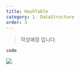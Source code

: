 ```yaml
---
title: HashTable
category: 1. DataStructure
order: 3
---
```

>작성예정 입니다.

~~~
code
~~~

![](//placehold.it/800x600)